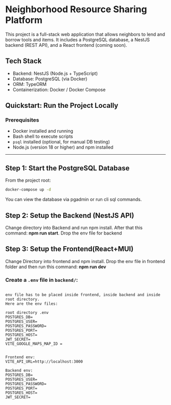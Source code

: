 # Neighborhood Resource Sharing Platform

This project is a full-stack web application that allows neighbors to lend and borrow tools and items. It includes a PostgreSQL database, a NestJS backend (REST API), and a React frontend (coming soon).

## Tech Stack

- Backend: NestJS (Node.js + TypeScript)
- Database: PostgreSQL (via Docker)
- ORM: TypeORM
- Containerization: Docker / Docker Compose

## Quickstart: Run the Project Locally

### Prerequisites

- Docker installed and running
- Bash shell to execute scripts
- `psql` installed (optional, for manual DB testing)
- Node.js (version 18 or higher) and npm installed

---

## Step 1: Start the PostgreSQL Database

From the project root:

```bash
docker-compose up -d
```
You can view the database via pgadmin or run cli sql commands.


## Step 2: Setup the Backend (NestJS API)

Change directory into Backend and run npm install. After that this command:  **npm run start**. Drop the env file for backend

## Step 3: Setup the Frontend(React+MUI)
Change Directory into frontend and npm install. Drop the env file in frontend folder and then run this command: **npm run dev**

### Create a `.env` file in `backend/`:

```env

env file has to be placed inside frontend, inside backend and inside root directory.
Here are the env files:

root directory .env
POSTGRES_DB=
POSTGRES_USER=
POSTGRES_PASSWORD=
POSTGRES_PORT=
POSTGRES_HOST=
JWT_SECRET=
VITE_GOOGLE_MAPS_MAP_ID =


Frontend env:
VITE_API_URL=http://localhost:3000

Backend env:
POSTGRES_DB=
POSTGRES_USER=
POSTGRES_PASSWORD=
POSTGRES_PORT=
POSTGRES_HOST=
JWT_SECRET=


